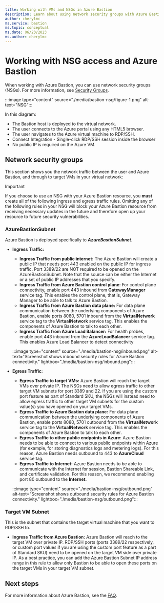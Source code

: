 ```yaml
---
title: Working with VMs and NSGs in Azure Bastion
description: Learn about using network security groups with Azure Bastion.
author: cherylmc
ms.service: bastion
ms.topic: conceptual
ms.date: 06/23/2023
ms.author: cherylmc
---
```

# Working with NSG access and Azure Bastion

When working with Azure Bastion, you can use network security groups (NSGs). For more information, see [Security Groups](../virtual-network/network-security-groups-overview.md).

:::image type="content" source="./media/bastion-nsg/figure-1.png" alt-text="NSG":::

In this diagram:

* The Bastion host is deployed to the virtual network.
* The user connects to the Azure portal using any HTML5 browser.
* The user navigates to the Azure virtual machine to RDP/SSH.
* Connect Integration - Single-click RDP/SSH session inside the browser
* No public IP is required on the Azure VM.

## <a name="nsg"></a>Network security groups

This section shows you the network traffic between the user and Azure Bastion, and through to target VMs in your virtual network:

> [!IMPORTANT]
> If you choose to use an NSG with your Azure Bastion resource, you **must** create all of the following ingress and egress traffic rules. Omitting any of the following rules in your NSG will block your Azure Bastion resource from receiving necessary updates in the future and therefore open up your resource to future security vulnerabilities.
> 

### <a name="apply"></a>AzureBastionSubnet

Azure Bastion is deployed specifically to ***AzureBastionSubnet***.

* **Ingress Traffic:**

   * **Ingress Traffic from public internet:** The Azure Bastion will create a public IP that needs port 443 enabled on the public IP for ingress traffic. Port 3389/22 are NOT required to be opened on the AzureBastionSubnet. Note that the source can be either the Internet or a set of public IP addresses that you specify.
   * **Ingress Traffic from Azure Bastion control plane:** For control plane connectivity, enable port 443 inbound from **GatewayManager** service tag. This enables the control plane, that is, Gateway Manager to be able to talk to Azure Bastion.
   * **Ingress Traffic from Azure Bastion data plane:** For data plane communication between the underlying components of Azure Bastion, enable ports 8080, 5701 inbound from the **VirtualNetwork** service tag to the **VirtualNetwork** service tag. This enables the components of Azure Bastion to talk to each other.
   * **Ingress Traffic from Azure Load Balancer:** For health probes, enable port 443 inbound from the **AzureLoadBalancer** service tag. This enables Azure Load Balancer to detect connectivity


   :::image type="content" source="./media/bastion-nsg/inbound.png" alt-text="Screenshot shows inbound security rules for Azure Bastion connectivity." lightbox="./media/bastion-nsg/inbound.png":::

* **Egress Traffic:**

   * **Egress Traffic to target VMs:** Azure Bastion will reach the target VMs over private IP. The NSGs need to allow egress traffic to other target VM subnets for port 3389 and 22. If you are using the custom port feature as part of Standard SKU, the NSGs will instead need to allow egress traffic to other target VM subnets for the custom value(s) you have opened on your target VMs.
   * **Egress Traffic to Azure Bastion data plane:** For data plane communication between the underlying components of Azure Bastion, enable ports 8080, 5701 outbound from the **VirtualNetwork** service tag to the **VirtualNetwork** service tag. This enables the components of Azure Bastion to talk to each other.
   * **Egress Traffic to other public endpoints in Azure:** Azure Bastion needs to be able to connect to various public endpoints within Azure (for example, for storing diagnostics logs and metering logs). For this reason, Azure Bastion needs outbound to 443 to **AzureCloud** service tag.
   * **Egress Traffic to Internet:** Azure Bastion needs to be able to communicate with the Internet for session, Bastion Shareable Link, and certificate validation. For this reason, we recommend enabling port 80 outbound to the **Internet.**


   :::image type="content" source="./media/bastion-nsg/outbound.png" alt-text="Screenshot shows outbound security rules for Azure Bastion connectivity." lightbox="./media/bastion-nsg/outbound.png":::

### Target VM Subnet
This is the subnet that contains the target virtual machine that you want to RDP/SSH to.

   * **Ingress Traffic from Azure Bastion:** Azure Bastion will reach to the target VM over private IP. RDP/SSH ports (ports 3389/22 respectively, or custom port values if you are using the custom port feature as a part of Standard SKU) need to be opened on the target VM side over private IP. As a best practice, you can add the Azure Bastion Subnet IP address range in this rule to allow only Bastion to be able to open these ports on the target VMs in your target VM subnet.


## Next steps

For more information about Azure Bastion, see the [FAQ](bastion-faq.md).
